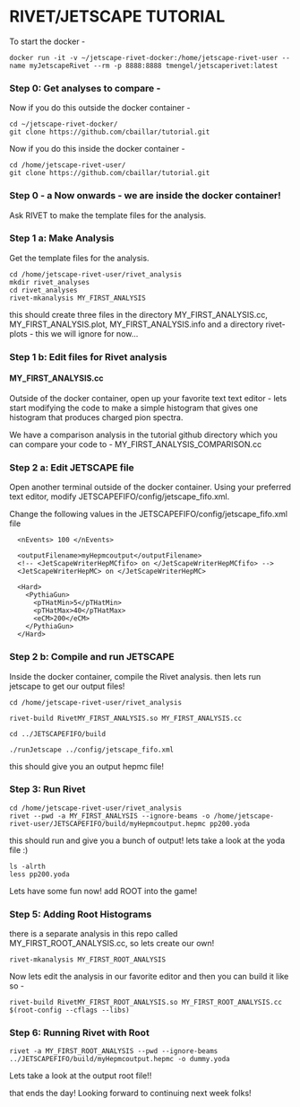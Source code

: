 # RIVET/JETSCAPE TUTORIAL

To start the docker - 
```
docker run -it -v ~/jetscape-rivet-docker:/home/jetscape-rivet-user --name myJetscapeRivet --rm -p 8888:8888 tmengel/jetscaperivet:latest
```

### Step 0: Get analyses to compare - 

Now if you do this outside the docker container - 
```
cd ~/jetscape-rivet-docker/
git clone https://github.com/cbaillar/tutorial.git
```

Now if you do this inside the docker container - 
```
cd /home/jetscape-rivet-user/
git clone https://github.com/cbaillar/tutorial.git
```

### Step 0 - a Now onwards - we are inside the docker container! 

Ask RIVET to make the template files for the analysis.
### Step 1 a: Make Analysis
Get the template files for the analysis.
```
cd /home/jetscape-rivet-user/rivet_analysis
mkdir rivet_analyses
cd rivet_analyses
rivet-mkanalysis MY_FIRST_ANALYSIS
```
this should create three files in the directory
MY_FIRST_ANALYSIS.cc, MY_FIRST_ANALYSIS.plot, MY_FIRST_ANALYSIS.info
and a directory rivet-plots - this we will ignore for now... 

### Step 1 b: Edit files for Rivet analysis
#### MY_FIRST_ANALYSIS.cc
Outside of the docker container, open up your favorite text text editor - lets start modifying the code to make a simple histogram that gives one histogram that produces charged pion spectra.

We have a comparison analysis in the tutorial github directory which you can compare your code to - MY_FIRST_ANALYSIS_COMPARISON.cc

### Step 2 a: Edit JETSCAPE file

Open another terminal outside of the docker container. Using your preferred text editor, modify JETSCAPEFIFO/config/jetscape_fifo.xml.

Change the following values in the JETSCAPEFIFO/config/jetscape_fifo.xml file
```
  <nEvents> 100 </nEvents>

  <outputFilename>myHepmcoutput</outputFilename>
  <!-- <JetScapeWriterHepMCfifo> on </JetScapeWriterHepMCfifo> -->
  <JetScapeWriterHepMC> on </JetScapeWriterHepMC>

  <Hard>
    <PythiaGun>
      <pTHatMin>5</pTHatMin>
      <pTHatMax>40</pTHatMax>
      <eCM>200</eCM>
    </PythiaGun>
  </Hard>
```

### Step 2 b: Compile and run JETSCAPE
Inside the docker container, compile the Rivet analysis. then lets run jetscape to get our output files!

```
cd /home/jetscape-rivet-user/rivet_analysis

rivet-build RivetMY_FIRST_ANALYSIS.so MY_FIRST_ANALYSIS.cc

cd ../JETSCAPEFIFO/build

./runJetscape ../config/jetscape_fifo.xml
```
this should give you an output hepmc file! 


### Step 3: Run Rivet

```
cd /home/jetscape-rivet-user/rivet_analysis 
rivet --pwd -a MY_FIRST_ANALYSIS --ignore-beams -o /home/jetscape-rivet-user/JETSCAPEFIFO/build/myHepmcoutput.hepmc pp200.yoda
```

this should run and give you a bunch of output! lets take a look at the yoda file :) 

```
ls -alrth
less pp200.yoda
```

Lets have some fun now! add ROOT into the game! 

### Step 5: Adding Root Histograms

there is a separate analysis in this repo called MY_FIRST_ROOT_ANALYSIS.cc, so lets create our own! 
```
rivet-mkanalysis MY_FIRST_ROOT_ANALYSIS 
```

Now lets edit the analysis in our favorite editor and then you can build it like so - 

```
rivet-build RivetMY_FIRST_ROOT_ANALYSIS.so MY_FIRST_ROOT_ANALYSIS.cc $(root-config --cflags --libs)
```

### Step 6: Running Rivet with Root

```
rivet -a MY_FIRST_ROOT_ANALYSIS --pwd --ignore-beams ../JETSCAPEFIFO/build/myHepmcoutput.hepmc -o dummy.yoda
```
Lets take a look at the output root file!!

that ends the day! Looking forward to continuing next week folks! 

